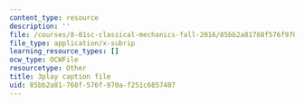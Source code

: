 ```yaml
---
content_type: resource
description: ''
file: /courses/8-01sc-classical-mechanics-fall-2016/85bb2a81768f576f970af251c6857407_u_LAfG5uIpY.vtt
file_type: application/x-subrip
learning_resource_types: []
ocw_type: OCWFile
resourcetype: Other
title: 3play caption file
uid: 85bb2a81-768f-576f-970a-f251c6857407
---
```


